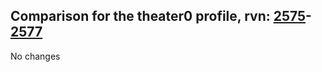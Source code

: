 ## Comparison for the theater0 profile, rvn: [2575](https://github.com/PRO100KatYT/FortniteProfileRevisions/tree/main/profiles/theater0/2575%20theater0.json)-[2577](https://github.com/PRO100KatYT/FortniteProfileRevisions/tree/main/profiles/theater0/2577%20theater0.json)

No changes
